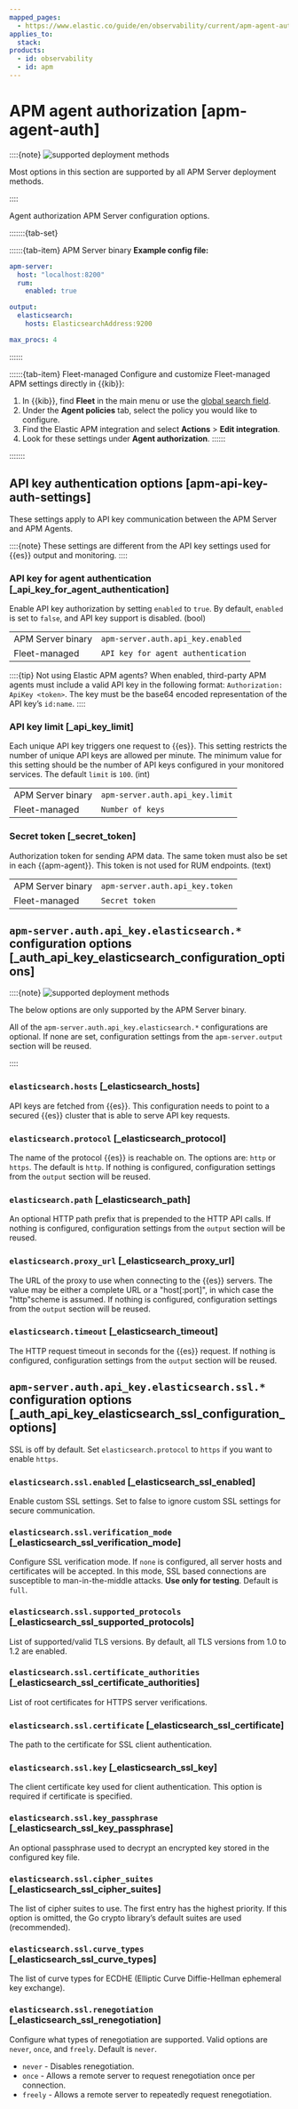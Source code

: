 ```yaml
---
mapped_pages:
  - https://www.elastic.co/guide/en/observability/current/apm-agent-auth.html
applies_to:
  stack:
products:
  - id: observability
  - id: apm
---
```


# APM agent authorization [apm-agent-auth]

::::{note}
![supported deployment methods](/solutions/images/observability-binary-yes-fm-yes.svg "")

Most options in this section are supported by all APM Server deployment methods.

::::

Agent authorization APM Server configuration options.

:::::::{tab-set}

::::::{tab-item} APM Server binary
**Example config file:**

```yaml
apm-server:
  host: "localhost:8200"
  rum:
    enabled: true

output:
  elasticsearch:
    hosts: ElasticsearchAddress:9200

max_procs: 4
```
::::::

::::::{tab-item} Fleet-managed
Configure and customize Fleet-managed APM settings directly in {{kib}}:

1. In {{kib}}, find **Fleet** in the main menu or use the [global search field](/explore-analyze/find-and-organize/find-apps-and-objects.md).
2. Under the **Agent policies** tab, select the policy you would like to configure.
3. Find the Elastic APM integration and select **Actions** > **Edit integration**.
4. Look for these settings under **Agent authorization**.
::::::

:::::::

## API key authentication options [apm-api-key-auth-settings]

These settings apply to API key communication between the APM Server and APM Agents.

::::{note}
These settings are different from the API key settings used for {{es}} output and monitoring.
::::

### API key for agent authentication [_api_key_for_agent_authentication]

Enable API key authorization by setting `enabled` to `true`. By default, `enabled` is set to `false`, and API key support is disabled. (bool)

|     |     |
| --- | --- |
| APM Server binary | `apm-server.auth.api_key.enabled` |
| Fleet-managed | `API key for agent authentication` |

::::{tip}
Not using Elastic APM agents? When enabled, third-party APM agents must include a valid API key in the following format: `Authorization: ApiKey <token>`. The key must be the base64 encoded representation of the API key’s `id:name`.
::::

### API key limit [_api_key_limit]

Each unique API key triggers one request to {{es}}. This setting restricts the number of unique API keys are allowed per minute. The minimum value for this setting should be the number of API keys configured in your monitored services. The default `limit` is `100`. (int)

|     |     |
| --- | --- |
| APM Server binary | `apm-server.auth.api_key.limit` |
| Fleet-managed | `Number of keys` |

### Secret token [_secret_token]

Authorization token for sending APM data. The same token must also be set in each {{apm-agent}}. This token is not used for RUM endpoints. (text)

|     |     |
| --- | --- |
| APM Server binary | `apm-server.auth.api_key.token` |
| Fleet-managed | `Secret token` |

## `apm-server.auth.api_key.elasticsearch.*` configuration options [_auth_api_key_elasticsearch_configuration_options]

::::{note}
![supported deployment methods](/solutions/images/observability-binary-yes-fm-no.svg "")

The below options are only supported by the APM Server binary.

All of the `apm-server.auth.api_key.elasticsearch.*` configurations are optional. If none are set, configuration settings from the `apm-server.output` section will be reused.

::::

### `elasticsearch.hosts` [_elasticsearch_hosts]

API keys are fetched from {{es}}. This configuration needs to point to a secured {{es}} cluster that is able to serve API key requests.

### `elasticsearch.protocol` [_elasticsearch_protocol]

The name of the protocol {{es}} is reachable on. The options are: `http` or `https`. The default is `http`. If nothing is configured, configuration settings from the `output` section will be reused.

### `elasticsearch.path` [_elasticsearch_path]

An optional HTTP path prefix that is prepended to the HTTP API calls. If nothing is configured, configuration settings from the `output` section will be reused.

### `elasticsearch.proxy_url` [_elasticsearch_proxy_url]

The URL of the proxy to use when connecting to the {{es}} servers. The value may be either a complete URL or a "host[:port]", in which case the "http"scheme is assumed. If nothing is configured, configuration settings from the `output` section will be reused.

### `elasticsearch.timeout` [_elasticsearch_timeout]

The HTTP request timeout in seconds for the {{es}} request. If nothing is configured, configuration settings from the `output` section will be reused.

## `apm-server.auth.api_key.elasticsearch.ssl.*` configuration options [_auth_api_key_elasticsearch_ssl_configuration_options]

SSL is off by default. Set `elasticsearch.protocol` to `https` if you want to enable `https`.

### `elasticsearch.ssl.enabled` [_elasticsearch_ssl_enabled]

Enable custom SSL settings. Set to false to ignore custom SSL settings for secure communication.

### `elasticsearch.ssl.verification_mode` [_elasticsearch_ssl_verification_mode]

Configure SSL verification mode. If `none` is configured, all server hosts and certificates will be accepted. In this mode, SSL based connections are susceptible to man-in-the-middle attacks. **Use only for testing**. Default is `full`.

### `elasticsearch.ssl.supported_protocols` [_elasticsearch_ssl_supported_protocols]

List of supported/valid TLS versions. By default, all TLS versions from 1.0 to 1.2 are enabled.

### `elasticsearch.ssl.certificate_authorities` [_elasticsearch_ssl_certificate_authorities]

List of root certificates for HTTPS server verifications.

### `elasticsearch.ssl.certificate` [_elasticsearch_ssl_certificate]

The path to the certificate for SSL client authentication.

### `elasticsearch.ssl.key` [_elasticsearch_ssl_key]

The client certificate key used for client authentication. This option is required if certificate is specified.

### `elasticsearch.ssl.key_passphrase` [_elasticsearch_ssl_key_passphrase]

An optional passphrase used to decrypt an encrypted key stored in the configured key file.

### `elasticsearch.ssl.cipher_suites` [_elasticsearch_ssl_cipher_suites]

The list of cipher suites to use. The first entry has the highest priority. If this option is omitted, the Go crypto library’s default suites are used (recommended).

### `elasticsearch.ssl.curve_types` [_elasticsearch_ssl_curve_types]

The list of curve types for ECDHE (Elliptic Curve Diffie-Hellman ephemeral key exchange).

### `elasticsearch.ssl.renegotiation` [_elasticsearch_ssl_renegotiation]

Configure what types of renegotiation are supported. Valid options are `never`, `once`, and `freely`. Default is `never`.

* `never` - Disables renegotiation.
* `once` - Allows a remote server to request renegotiation once per connection.
* `freely` - Allows a remote server to repeatedly request renegotiation.
